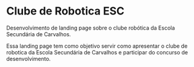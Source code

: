 # Clube de Robotica ESC

Desenvolvimento de landing page sobre o clube robótica da Escola Secundária de Carvalhos. 

Essa landing page tem como objetivo servir como apresentar o clube de robotica da Escola Secundária de Carvalhos e participar do concurso de desenvolvimento.
